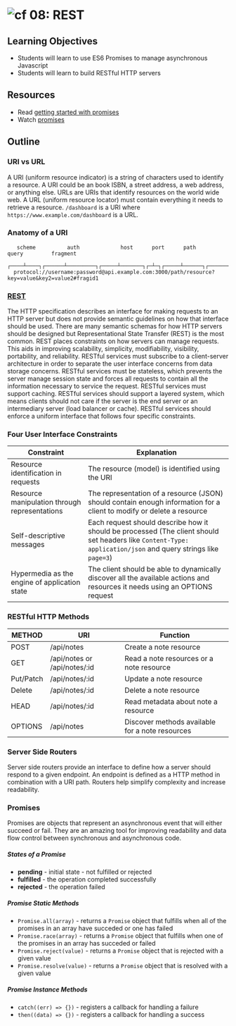 ![cf](http://i.imgur.com/7v5ASc8.png) 08: REST
===

## Learning Objectives
* Students will learn to use ES6 Promises to manage asynchronous Javascript
* Students will learn to build RESTful HTTP servers

## Resources
* Read [getting started with promises](https://developers.google.com/web/fundamentals/getting-started/primers/promises)
* Watch [promises](https://www.youtube.com/watch?v=2d7s3spWAzo)

## Outline

### URI vs URL
A URI (uniform resource indicator) is a string of characters used to identify a resource. A URI could be an book ISBN, a street address, a web address, or anything else. URLs are URIs that identify resources on the world wide web. A URL (uniform resource locator) must contain everything it needs to retrieve a resource. `/dashboard` is a URI where `https://www.example.com/dashboard` is a URL.

### Anatomy of a URI
```
   scheme          auth             host      port      path             query         fragment
  ┌────┴────┐┌──────┴─────────┐┌─────┴───────┐┌─┴─┐┌─────┴──────┐┌─────────┴──────────┐┌──┴───┐
  protocol://username:password@api.example.com:3000/path/resource?key=value&key2=value2#fragid1
```

### [REST](https://www.w3.org/2001/sw/wiki/REST)
The HTTP specification describes an interface for making requests to an HTTP server but does not provide semantic guidelines on how that interface should be used. There are many semantic schemas for how HTTP servers should be designed but Representational State Transfer (REST) is the most common. REST places constraints on how servers can manage requests.  This aids in improving scalability, simplicity, modifiability, visibility, portability, and reliability. RESTful services must subscribe to a client-server architecture in order to separate the user interface concerns from data storage concerns. RESTful services must be stateless, which prevents the server manage session state and forces all requests to contain all the information necessary to service the request. RESTful services must support caching. RESTful services should support a layered system, which means clients should not care if the server is the end server or an intermediary server (load balancer or cache).  RESTful services should enforce a uniform interface that follows four specific constraints.

### Four User Interface Constraints
| Constraint | Explanation |
| --- | --- |
| Resource identification in requests  | The resource (model) is identified using the URI |
| Resource manipulation through representations | The representation of a resource (JSON) should contain enough information for a client to modify or delete a resource |
| Self-descriptive messages | Each request should describe how it should be processed (The client should set headers like `Content-Type: application/json` and query strings like `page=3`) |
| Hypermedia as the engine of application state | The client should be able to dynamically discover all the available actions and resources it needs using an OPTIONS request |

### RESTful HTTP Methods
| METHOD | URI | Function |
| --- | --- | --- |
| POST | /api/notes | Create a note resource |
| GET | /api/notes or /api/notes/:id  | Read a note resources or a note resource |
| Put/Patch | /api/notes/:id | Update a note resource |
| Delete |  /api/notes/:id | Delete a note resource |
| HEAD | /api/notes/:id | Read metadata about note a resource |
| OPTIONS |  /api/notes | Discover methods available for a note resources |

### Server Side Routers
Server side routers provide an interface to define how a server should respond to a given endpoint. An endpoint is defined as a HTTP method in combination with a URI path. Routers help simplify complexity and increase readability.

### Promises
Promises are objects that represent an asynchronous event that will either succeed or fail. They are an amazing tool for improving readability and data flow control between synchronous and asynchronous code.

##### States of a Promise
  * **pending** - initial state - not fulfilled or rejected
  * **fulfilled** - the operation completed successfully
  * **rejected** - the operation failed

##### Promise Static Methods
  * `Promise.all(array)` - returns a `Promise` object that fulfills when all of the promises in an array have succeded or one has failed
  * `Promise.race(array)` - returns a `Promise` object that fulfills when one of the promises in an array has succeded or failed
  * `Promise.reject(value)` - returns a `Promise` object that is rejected with a given value
  * `Promise.resolve(value)` - returns a `Promise` object that is resolved with a given value

##### Promise Instance Methods
  * `catch((err) => {})` - registers a callback for handling a failure
  * `then((data) => {})` - registers a callback for handling a success
